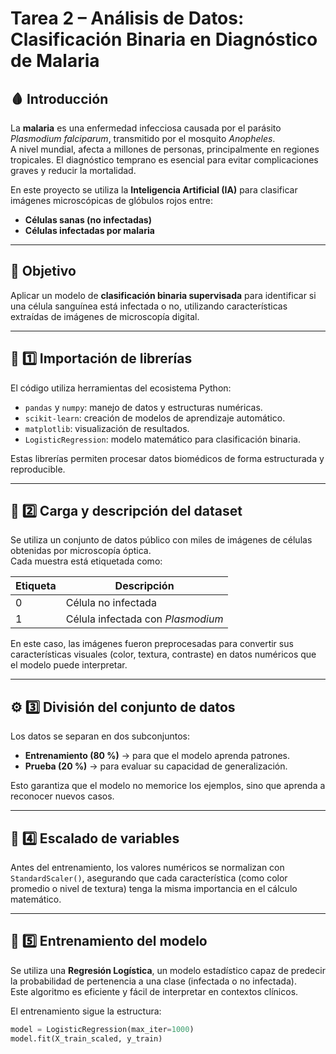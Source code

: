 # Tarea 2 – Análisis de Datos: Clasificación Binaria en Diagnóstico de Malaria

## 🩸 Introducción
La **malaria** es una enfermedad infecciosa causada por el parásito *Plasmodium falciparum*, transmitido por el mosquito *Anopheles*.  
A nivel mundial, afecta a millones de personas, principalmente en regiones tropicales. El diagnóstico temprano es esencial para evitar complicaciones graves y reducir la mortalidad.

En este proyecto se utiliza la **Inteligencia Artificial (IA)** para clasificar imágenes microscópicas de glóbulos rojos entre:
- **Células sanas (no infectadas)**
- **Células infectadas por malaria**

---

## 🎯 Objetivo
Aplicar un modelo de **clasificación binaria supervisada** para identificar si una célula sanguínea está infectada o no, utilizando características extraídas de imágenes de microscopía digital.

---

## 🔬 1️⃣ Importación de librerías
El código utiliza herramientas del ecosistema Python:
- `pandas` y `numpy`: manejo de datos y estructuras numéricas.
- `scikit-learn`: creación de modelos de aprendizaje automático.
- `matplotlib`: visualización de resultados.
- `LogisticRegression`: modelo matemático para clasificación binaria.

Estas librerías permiten procesar datos biomédicos de forma estructurada y reproducible.

---

## 🧫 2️⃣ Carga y descripción del dataset
Se utiliza un conjunto de datos público con miles de imágenes de células obtenidas por microscopía óptica.  
Cada muestra está etiquetada como:

| Etiqueta | Descripción |
|-----------|--------------|
| 0 | Célula no infectada |
| 1 | Célula infectada con *Plasmodium* |

En este caso, las imágenes fueron preprocesadas para convertir sus características visuales (color, textura, contraste) en datos numéricos que el modelo puede interpretar.

---

## ⚙️ 3️⃣ División del conjunto de datos
Los datos se separan en dos subconjuntos:
- **Entrenamiento (80 %)** → para que el modelo aprenda patrones.
- **Prueba (20 %)** → para evaluar su capacidad de generalización.

Esto garantiza que el modelo no memorice los ejemplos, sino que aprenda a reconocer nuevos casos.

---

## 📏 4️⃣ Escalado de variables
Antes del entrenamiento, los valores numéricos se normalizan con `StandardScaler()`, asegurando que cada característica (como color promedio o nivel de textura) tenga la misma importancia en el cálculo matemático.

---

## 🧮 5️⃣ Entrenamiento del modelo
Se utiliza una **Regresión Logística**, un modelo estadístico capaz de predecir la probabilidad de pertenencia a una clase (infectada o no infectada).  
Este algoritmo es eficiente y fácil de interpretar en contextos clínicos.

El entrenamiento sigue la estructura:

```python
model = LogisticRegression(max_iter=1000)
model.fit(X_train_scaled, y_train)
